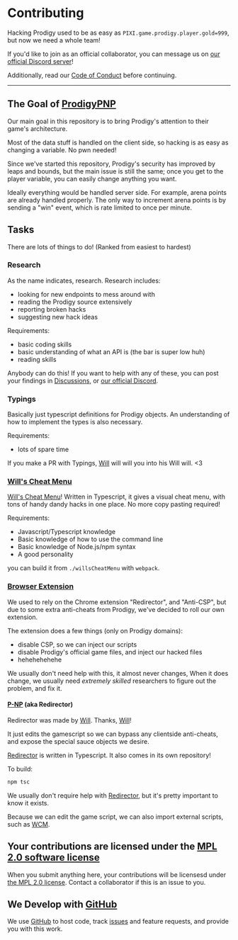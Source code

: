 # Contributing

Hacking Prodigy used to be as easy as `PIXI.game.prodigy.player.gold=999`, but now we need a whole team!

If you'd like to join as an official collaborator, you can message us on [our official Discord server](https://dsc.gg/ProdigyPNP)!

Additionally, read our [Code of Conduct](https://github.com/ProdigyPNP/ProdigyMathGameHacking/blob/master/.github/CODE_OF_CONDUCT.md) before continuing.

---

## The Goal of [ProdigyPNP](https://github.com/ProdigyPNP/ProdigyMathGameHacking)

Our main goal in this repository is to bring Prodigy's attention to their game's architecture.

Most of the data stuff is handled on the client side, so hacking is as easy as changing a variable. No pwn needed!

Since we've started this repository, Prodigy's security has improved by leaps and bounds, but the main issue is still the same;
once you get to the player variable, you can easily change anything you want.

Ideally everything would be handled server side. For example, arena points are already handled properly. The only way to increment arena points is by sending a "win" event, which is rate limited to once per minute.

## Tasks

There are lots of things to do! (Ranked from easiest to hardest)

### Research

As the name indicates, research. Research includes:

- looking for new endpoints to mess around with
- reading the Prodigy source extensively
- reporting broken hacks
- suggesting new hack ideas

Requirements:

- basic coding skills
- basic understanding of what an API is (the bar is super low huh)
- reading skills

Anybody can do this! If you want to help with any of these, you can post your findings in [Discussions](https://github.com/ProdigyPNP/ProdigyMathGameHacking/discussions), or [our official Discord](https://dsc.gg/ProdigyPNP).

### Typings

Basically just typescript definitions for Prodigy objects. An understanding of how to implement the types is also necessary.

Requirements:

- lots of spare time

If you make a PR with Typings, [Will](https://github.com/MelnCat) will will you into his Will will. <3

### [Will's Cheat Menu](https://github.com/Prodigy-Hacking/ProdigyMathGameHacking/tree/master/willsCheatMenu)

[Will's Cheat Menu](https://github.com/Prodigy-Hacking/ProdigyMathGameHacking/tree/master/willsCheatMenu)! Written in Typescript, it gives a visual cheat menu, with tons of handy dandy hacks in one place. No more copy pasting required!

Requirements:

- Javascript/Typescript knowledge
- Basic knowledge of how to use the command line
- Basic knowledge of Node.js/npm syntax
- A good personality

you can build it from `./willsCheatMenu` with `webpack`.

### [Browser Extension](https://chrome.google.com/webstore/detail/prodigy-hacking-extension/gjabpajagbgoifbkflgojeojmnlmioea)

We used to rely on the Chrome extension "Redirector", and "Anti-CSP", but due to some extra anti-cheats from Prodigy, we've decided to roll our own extension.

The extension does a few things (only on Prodigy domains):

- disable CSP, so we can inject our scripts
- disable Prodigy's official game files, and inject our hacked files
- hehehehehehe

We usually don't need help with this, it almost never changes, When it does change, we usually need
*extremely skilled* researchers to figure out the problem, and fix it.

#### [P-NP](https://github.com/ProdigyPNP/P-NP) (aka Redirector)

Redirector was made by [Will](https://github.com/MelnCat). Thanks, [Will](https://github.com/MelnCat)!

It just edits the gamescript so we can bypass any clientside anti-cheats, and expose the special
sauce objects we desire.

[Redirector]((https://github.com/ProdigyPNP/P-NP)) is written in Typescript. It also comes in its own repository!

To build:

```cmd
npm tsc
```

We usually don't require help with [Redirector](https://github.com/Prodigy-Hacking/P-NP), but it's pretty important to know it exists.

Because we can edit the game script, we can also import external scripts, such as [WCM](https://github.com/ProdigyPNP/ProdigyMathGameHacking/tree/master/willsCheatMenu).

## Your contributions are licensed under the [MPL 2.0 software license](https://github.com/ProdigyPNP/ProdigyMathGameHacking/blob/master/LICENSE.txt)

When you submit anything here, your contributions will be licensesd under [the MPL 2.0 license](https://www.mozilla.org/en-US/MPL/2.0/). Contact a collaborator if this is an issue to you.

## We Develop with [GitHub](https://github.com/)

We use [GitHub](https://github.com/) to host code, track [issues](https://github.com/ProdigyPNP/ProdigyMathGameHacking/issues) and feature requests, and provide you with this work.
